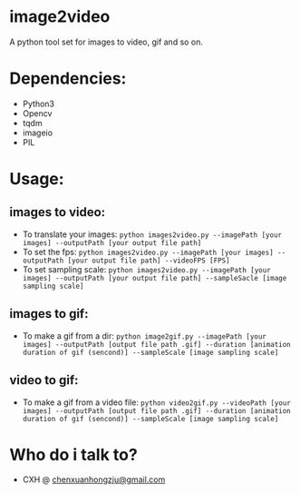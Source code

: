 # image2video
A python tool set for images to video, gif and so on.

# Dependencies:
- Python3
- Opencv
- tqdm
- imageio
- PIL

# Usage:
## images to video:
- To translate your images: `python images2video.py --imagePath [your images] --outputPath [your output file path]`
- To set the fps: `python images2video.py --imagePath [your images] --outputPath [your output file path] --videoFPS [FPS]`
- To set sampling scale: `python images2video.py --imagePath [your images] --outputPath [your output file path] --sampleSacle [image sampling scale]`

## images to gif:
- To make a gif from a dir: `python image2gif.py --imagePath [your images] --outputPath [output file path .gif] --duration [animation duration of gif (sencond)] --sampleScale [image sampling scale]`

## video to gif:
- To make a gif from a video file: `python video2gif.py --videoPath [your images] --outputPath [output file path .gif] --duration [animation duration of gif (sencond)] --sampleScale [image sampling scale]`

# Who do i talk to?
- CXH @ chenxuanhongzju@gmail.com
